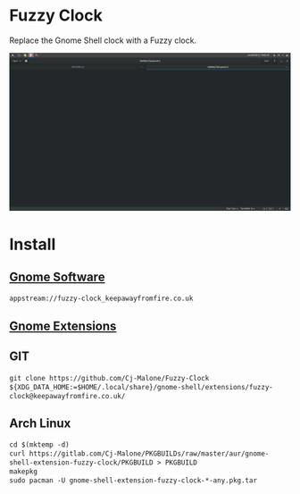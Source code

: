 # Fuzzy Clock
Replace the Gnome Shell clock with a Fuzzy clock.

![Screenshot](screenshot.png)

# Install
## [Gnome Software](appstream://fuzzy-clock_keepawayfromfire.co.uk)
```
appstream://fuzzy-clock_keepawayfromfire.co.uk
```
## [Gnome Extensions](https://extensions.gnome.org/extension/1281/fuzzy-clock/)
## GIT
```
git clone https://github.com/Cj-Malone/Fuzzy-Clock ${XDG_DATA_HOME:=$HOME/.local/share}/gnome-shell/extensions/fuzzy-clock@keepawayfromfire.co.uk/
```
## Arch Linux
```
cd $(mktemp -d)
curl https://gitlab.com/Cj-Malone/PKGBUILDs/raw/master/aur/gnome-shell-extension-fuzzy-clock/PKGBUILD > PKGBUILD
makepkg
sudo pacman -U gnome-shell-extension-fuzzy-clock-*-any.pkg.tar
```

